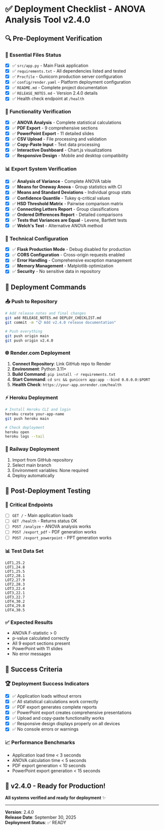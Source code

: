 # ✅ Deployment Checklist - ANOVA Analysis Tool v2.4.0

## 🔍 **Pre-Deployment Verification**

### 📁 **Essential Files Status**
- [x] ✅ `src/app.py` - Main Flask application
- [x] ✅ `requirements.txt` - All dependencies listed and tested
- [x] ✅ `Procfile` - Gunicorn production server configuration
- [x] ✅ `config/render.yaml` - Platform deployment configuration
- [x] ✅ `README.md` - Complete project documentation
- [x] ✅ `RELEASE_NOTES.md` - Version 2.4.0 details
- [x] ✅ Health check endpoint at `/health`

### 🧪 **Functionality Verification**
- [x] ✅ **ANOVA Analysis** - Complete statistical calculations
- [x] ✅ **PDF Export** - 9 comprehensive sections
- [x] ✅ **PowerPoint Export** - 11 detailed slides  
- [x] ✅ **CSV Upload** - File processing and validation
- [x] ✅ **Copy-Paste Input** - Text data processing
- [x] ✅ **Interactive Dashboard** - Chart.js visualizations
- [x] ✅ **Responsive Design** - Mobile and desktop compatibility

### 📊 **Export System Verification**
- [x] ✅ **Analysis of Variance** - Complete ANOVA table
- [x] ✅ **Means for Oneway Anova** - Group statistics with CI
- [x] ✅ **Means and Standard Deviations** - Individual group stats  
- [x] ✅ **Confidence Quantile** - Tukey q-critical values
- [x] ✅ **HSD Threshold Matrix** - Pairwise comparison matrix
- [x] ✅ **Connecting Letters Report** - Group classifications
- [x] ✅ **Ordered Differences Report** - Detailed comparisons
- [x] ✅ **Tests that Variances are Equal** - Levene, Bartlett tests
- [x] ✅ **Welch's Test** - Alternative ANOVA method

### 🔧 **Technical Configuration**
- [x] ✅ **Flask Production Mode** - Debug disabled for production
- [x] ✅ **CORS Configuration** - Cross-origin requests enabled
- [x] ✅ **Error Handling** - Comprehensive exception management
- [x] ✅ **Memory Management** - Matplotlib optimization
- [x] ✅ **Security** - No sensitive data in repository

## 🚀 **Deployment Commands**

### 📤 **Push to Repository**
```bash
# Add release notes and final changes
git add RELEASE_NOTES.md DEPLOY_CHECKLIST.md
git commit -m "📋 Add v2.4.0 release documentation"

# Push everything
git push origin main
git push origin v2.4.0
```

### 🌐 **Render.com Deployment**
1. **Connect Repository**: Link GitHub repo to Render
2. **Environment**: Python 3.11+
3. **Build Command**: `pip install -r requirements.txt`
4. **Start Command**: `cd src && gunicorn app:app --bind 0.0.0.0:$PORT`
5. **Health Check**: `https://your-app.onrender.com/health`

### ⚡ **Heroku Deployment**
```bash
# Install Heroku CLI and login
heroku create your-app-name
git push heroku main

# Check deployment
heroku open
heroku logs --tail
```

### 🚄 **Railway Deployment**
1. Import from GitHub repository
2. Select main branch
3. Environment variables: None required
4. Deploy automatically

## 🧪 **Post-Deployment Testing**

### 🔗 **Critical Endpoints**
- [ ] `GET /` - Main application loads
- [ ] `GET /health` - Returns status OK
- [ ] `POST /analyze` - ANOVA analysis works
- [ ] `POST /export_pdf` - PDF generation works
- [ ] `POST /export_powerpoint` - PPT generation works

### 📊 **Test Data Set**
```
LOT1,25.2
LOT1,24.8
LOT1,25.5
LOT2,28.1
LOT2,27.9
LOT2,28.3
LOT3,22.4
LOT3,22.1
LOT3,22.7
LOT4,30.2
LOT4,29.8
LOT4,30.5
```

### ✅ **Expected Results**
- ANOVA F-statistic > 0
- p-value calculated correctly
- All 9 export sections present
- PowerPoint with 11 slides
- No error messages

## 🎯 **Success Criteria**

### 🏆 **Deployment Success Indicators**
- [x] ✅ Application loads without errors
- [x] ✅ All statistical calculations work correctly
- [x] ✅ PDF export generates complete reports
- [x] ✅ PowerPoint export creates comprehensive presentations
- [x] ✅ Upload and copy-paste functionality works
- [x] ✅ Responsive design displays properly on all devices
- [x] ✅ No console errors or warnings

### 📈 **Performance Benchmarks**
- Application load time < 3 seconds
- ANOVA calculation time < 5 seconds
- PDF export generation < 10 seconds
- PowerPoint export generation < 15 seconds

## 🎉 **v2.4.0 - Ready for Production!**

**All systems verified and ready for deployment** ✨

---

**Version**: 2.4.0  
**Release Date**: September 30, 2025  
**Deployment Status**: ✅ READY